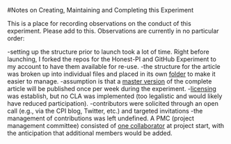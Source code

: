 #Notes on Creating, Maintaining and Completing this Experiment

This is a place for recording observations on the conduct of this experiment. Please add to this. Observations are currently in no particular order:

-setting up the structure prior to launch took a lot of time. Right before launching, I forked the repos for the Honest-PI and GitHub Experiment to my account to have them available for re-use.
-the structure for the article was broken up into individual files and placed in its own [folder](https://github.com/ASU-CPI/honest-pi/tree/master/article) to make it easier to manage.
-assumption is that a [master version](https://github.com/ASU-CPI/honest-pi/blob/master/article/article.md) of the complete article will be published once per week during the experiment.
-[licensing](https://github.com/ASU-CPI/honest-pi/blob/master/licensing.md) was establish, but no CLA was implemented (too legalistic and would likely have reduced participation). 
-contributors were solicited through an open call (e.g., via the CPI blog, Twitter, etc.) and targeted invitations
-the management of contributions was left undefined. A PMC (project management committee) consisted of [one collaborator](https://github.com/JustinLongo) at project start, with the anticipation that additional members would be added.
